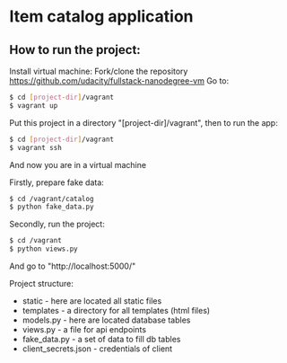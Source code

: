 # Item catalog application

## How to run the project:

Install virtual machine:
Fork/clone the repository https://github.com/udacity/fullstack-nanodegree-vm
Go to:
 ```sh
$ cd [project-dir]/vagrant
$ vagrant up
```

Put this project in a directory "[project-dir]/vagrant", then to run the app:
 ```sh
$ cd [project-dir]/vagrant
$ vagrant ssh
```

And now you are in a virtual machine

Firstly, prepare fake data:
 ```sh
$ cd /vagrant/catalog
$ python fake_data.py
```

Secondly, run the project:
 ```sh
$ cd /vagrant
$ python views.py
```

And go to "http://localhost:5000/"


Project structure:
- static - here are located all static files
- templates - a directory for all templates (html files)
- models.py - here are located database tables
- views.py - a file for api endpoints
- fake_data.py - a set of data to fill db tables
- client_secrets.json - credentials of client
